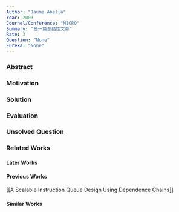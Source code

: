 ```yaml
---
Author: "Jaume Abella"
Year: 2003
Journel/Conference: "MICRO"
Summary: "是一篇总结性文章"
Rate: 3
Question: "None"
Eureka: "None"
---
```

### Abstract


### Motivation


### Solution


### Evaluation


### Unsolved Question


### Related Works
#### Later Works

#### Previous Works
[[A Scalable Instruction Queue Design Using Dependence Chains]]
#### Similar Works
